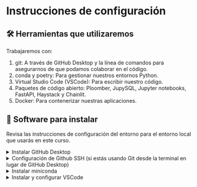 # Instrucciones de configuración

## :hammer_and_wrench: Herramientas que utilizaremos

Trabajaremos con:

1. git: A través de GitHub Desktop y la línea de comandos para asegurarnos de que podamos colaborar en el código.
2. conda y poetry: Para gestionar nuestros entornos Python.
3. Virtual Studio Code (VSCode): Para escribir nuestro código.
4. Paquetes de código abierto: Ploomber, JupySQL, Jupyter notebooks, FastAPI, Haystack y Chainlit.
5. Docker: Para contenerizar nuestras aplicaciones.

## :rocket: Software para instalar

Revisa las instrucciones de configuración del entorno para el entorno local que usarás en este curso.

<details>
<summary> Instalar GitHub Desktop</summary>
Fuente: https://desktop.github.com/

Haz clic en el botón Descargar para {OS}.

</details>

<details>
<summary>Configuración de Github SSH (si estás usando Git desde la terminal en lugar de GitHub Desktop)</summary>
El Protocolo de Shell Seguro (SSH) proporciona un canal de comunicación seguro en una red no segura. ¡Configurémoslo!
<p></p>
1. Genera un par de claves SSH privada/pública.

```bash
:rocket: Software para instalar
Revisa las instrucciones de configuración del entorno para el entorno local que usarás en este curso.

<details>
<summary> Instalar GitHub Desktop</summary>
Fuente: https://desktop.github.com/

Haz clic en el botón Descargar para {OS}.

</details>

<details>
<summary>Configuración de Github SSH (si estás usando Git desde la terminal en lugar de GitHub Desktop)</summary>
El Protocolo de Shell Seguro (SSH) proporciona un canal de comunicación seguro en una red no segura. ¡Configurémoslo!
<p></p>

1. Genera un par de claves SSH privada/pública.

```bash
ssh-keygen -o -t rsa -C "tu dirección de correo electrónico para github"
```

2. Guarda el par de archivos. ¡La ubicación predeterminada ~/.ssh/id_rsa está bien!

3. En el indicador, escribe una frase de contraseña segura.

4. Copia el contenido de la clave pública que compartiremos con GitHub.

    * Mac: `pbcopy < ~/.ssh/id_rsa.pub``

    * Windows (WSL): `clip.exe < ~/.ssh/id_rsa.pub`

    * Linux: `xclip -sel c < ~/.ssh/id_rsa.pub`

5. Ve a tu cuenta de GitHub y ve a Configuración.

6. Bajo Acceso, haz clic en la pestaña SSH y claves GPG a la izquierda.

![image](https://github.com/AI-Maker-Space/LLMOps-Dev-101/assets/37101144/5fb54f16-7279-49c4-bda3-2da36cbbc306)

7. Haz clic en el botón Nueva clave SSH.

![image](https://github.com/AI-Maker-Space/LLMOps-Dev-101/assets/37101144/d5551c28-9d70-438c-b45d-43698384e3ff)

8. Nombra la clave y pega la clave pública que copiaste. Haz clic en el botón Agregar clave SSH.

![image](https://github.com/AI-Maker-Space/LLMOps-Dev-101/assets/37101144/8f7c4496-0e88-4058-9baf-73495322db8b)

</details>

<details>
<summary>Instalar miniconda</summary>
Fuente: https://docs.conda.io/projects/miniconda/en/latest/#id2

Elige la distribución que tenga sentido para tu sistema operativo.
</details>

<details>
<summary>Instalar y configurar VSCode</summary>
Fuente: https://code.visualstudio.com/docs/setup/setup-overview

Elige la distribución que tenga sentido para tu sistema operativo.

<summary>Instalar las extensiones de Python y Jupyter Notebook</summary>
Haz clic en la pestaña Extensiones <img src="https://github.com/AI-Maker-Space/LLMOps-Dev-101/assets/37101144/f17d8f45-f174-4b9b-be92-8f1e85d8a77b" width=30px/>.

Escribe "Python" en la barra de búsqueda.

Haz clic en Instalar <img src="https://github.com/AI-Maker-Space/LLMOps-Dev-101/assets/37101144/4c06f2a7-d7c3-4c59-b656-82170518cbeb" width=30px/> tanto en la <ins><strong>Extensión de Python</strong></ins> como en la <ins><strong>Extensión de Cuaderno Jupyter de Microsoft</strong></ins>.

</details>
<p> </p>
